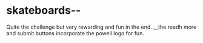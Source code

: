 # skateboards--
Quite the challenge but very rewarding and fun in the end.
__the readh more and submit buttons incorporate the powell logo for fun.
